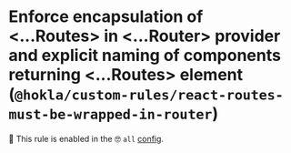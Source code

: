 # Enforce encapsulation of <...Routes> in <...Router> provider and explicit naming of components returning <...Routes> element (`@hokla/custom-rules/react-routes-must-be-wrapped-in-router`)

💼 This rule is enabled in the 🤓 `all` [config](https://github.com/hokla-org/eslint-plugin-custom-rules).

<!-- end auto-generated rule header -->

